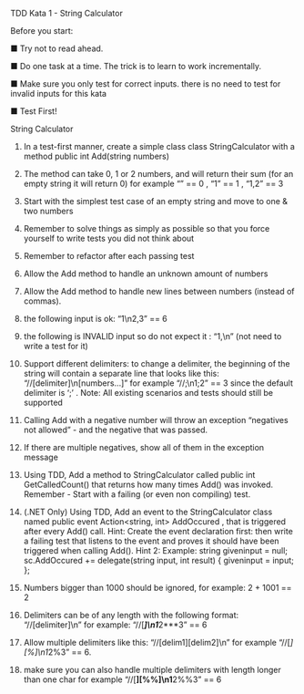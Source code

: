 TDD Kata 1 - String Calculator


Before you start:

■ Try not to read ahead.

■ Do one task at a time. The trick is to learn to work incrementally.

■ Make sure you only test for correct inputs. there is no need to test for invalid inputs for
this kata

■ Test First!

String Calculator
1. In a test-first manner, create a simple class class StringCalculator
with a method public int Add(string numbers)
1. The method can take 0, 1 or 2 numbers, and will return their sum
(for an empty string it will return 0)
for example
“” == 0 , “1” == 1 , “1,2” == 3
2. Start with the simplest test case of an empty string and move to one & two
numbers
3. Remember to solve things as simply as possible so that you force yourself to
write tests you did not think about
4. Remember to refactor after each passing test
2. Allow the Add method to handle an unknown amount of numbers
3. Allow the Add method to handle new lines between numbers (instead of commas).
1. the following input is ok: “1\n2,3” == 6
2. the following is INVALID input so do not expect it : “1,\n” (not need to write a
test for it)






4. Support different delimiters:
to change a delimiter, the beginning of the string will contain a separate line
that looks like this:
“//[delimiter]\n[numbers…]”
for example
“//;\n1;2” == 3
since the default delimiter is ‘;’ .
Note: All existing scenarios and tests should still be supported
5. Calling Add with a negative number will throw an exception “negatives not allowed” -
and the negative that was passed.
6. If there are multiple negatives, show all of them in the exception message
7. Using TDD, Add a method to StringCalculator
called public int GetCalledCount()
that returns how many times Add() was invoked.
Remember - Start with a failing (or even non compiling) test.
8. (.NET Only) Using TDD, Add an event to the StringCalculator class named
public event Action<string, int> AddOccured ,
that is triggered after every Add() call.
Hint:
Create the event declaration first:
then write a failing test that listens to the event
and proves it should have been triggered when calling Add().
Hint 2:
Example:
 string giveninput = null;
 sc.AddOccured += delegate(string input,
int result)
 {
 giveninput = input;
 };
9. Numbers bigger than 1000 should be ignored, for example:
2 + 1001 == 2
10. Delimiters can be of any length with the following format:
“//[delimiter]\n”
for example:
“//[***]\n1***2***3” == 6
11. Allow multiple delimiters like this:
“//[delim1][delim2]\n”
for example
“//[*][%]\n1*2%3” == 6.
12. make sure you can also handle multiple delimiters with length longer than one char
for example
“//[**][%%]\n1**2%%3” == 6

